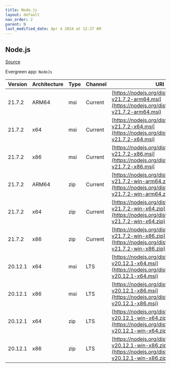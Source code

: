 ```yaml
---
title: Node.js
layout: default
nav_order: 2
parent: N
last_modified_date: Apr 4 2024 at 12:27 AM
---
```


## Node.js

[Source](https://nodejs.org/)

Evergreen app: `NodeJs`

| Version | Architecture | Type | Channel | URI                                                                                                                      |
| ------- | ------------ | ---- | ------- | ------------------------------------------------------------------------------------------------------------------------ |
| 21.7.2  | ARM64        | msi  | Current | [https://nodejs.org/dist/v21.7.2/node-v21.7.2-arm64.msi](https://nodejs.org/dist/v21.7.2/node-v21.7.2-arm64.msi)         |
| 21.7.2  | x64          | msi  | Current | [https://nodejs.org/dist/v21.7.2/node-v21.7.2-x64.msi](https://nodejs.org/dist/v21.7.2/node-v21.7.2-x64.msi)             |
| 21.7.2  | x86          | msi  | Current | [https://nodejs.org/dist/v21.7.2/node-v21.7.2-x86.msi](https://nodejs.org/dist/v21.7.2/node-v21.7.2-x86.msi)             |
| 21.7.2  | ARM64        | zip  | Current | [https://nodejs.org/dist/v21.7.2/node-v21.7.2-win-arm64.zip](https://nodejs.org/dist/v21.7.2/node-v21.7.2-win-arm64.zip) |
| 21.7.2  | x64          | zip  | Current | [https://nodejs.org/dist/v21.7.2/node-v21.7.2-win-x64.zip](https://nodejs.org/dist/v21.7.2/node-v21.7.2-win-x64.zip)     |
| 21.7.2  | x86          | zip  | Current | [https://nodejs.org/dist/v21.7.2/node-v21.7.2-win-x86.zip](https://nodejs.org/dist/v21.7.2/node-v21.7.2-win-x86.zip)     |
| 20.12.1 | x64          | msi  | LTS     | [https://nodejs.org/dist/v20.12.1/node-v20.12.1-x64.msi](https://nodejs.org/dist/v20.12.1/node-v20.12.1-x64.msi)         |
| 20.12.1 | x86          | msi  | LTS     | [https://nodejs.org/dist/v20.12.1/node-v20.12.1-x86.msi](https://nodejs.org/dist/v20.12.1/node-v20.12.1-x86.msi)         |
| 20.12.1 | x64          | zip  | LTS     | [https://nodejs.org/dist/v20.12.1/node-v20.12.1-win-x64.zip](https://nodejs.org/dist/v20.12.1/node-v20.12.1-win-x64.zip) |
| 20.12.1 | x86          | zip  | LTS     | [https://nodejs.org/dist/v20.12.1/node-v20.12.1-win-x86.zip](https://nodejs.org/dist/v20.12.1/node-v20.12.1-win-x86.zip) |
